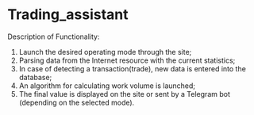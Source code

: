 # Trading_assistant
Description of Functionality:
1. Launch the desired operating mode through the site;
2. Parsing data from the Internet resource with the current statistics;
3. In case of detecting a transaction(trade), new data is entered into the database;
4. An algorithm for calculating work volume is launched;
5. The final value is displayed on the site or sent by a Telegram bot (depending on the selected mode).


